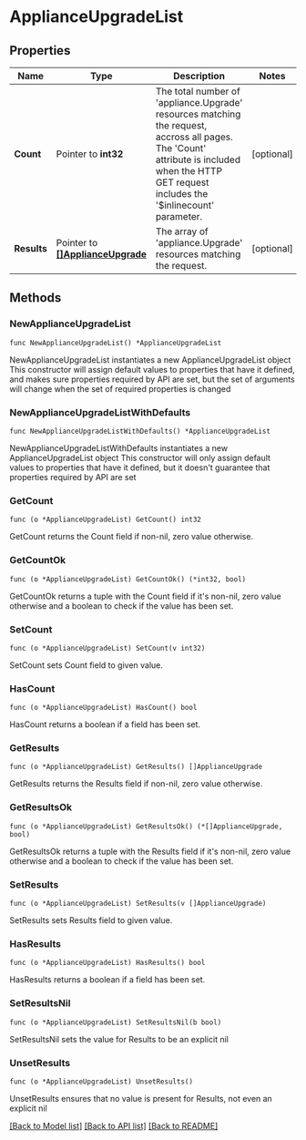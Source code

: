 # ApplianceUpgradeList

## Properties

Name | Type | Description | Notes
------------ | ------------- | ------------- | -------------
**Count** | Pointer to **int32** | The total number of &#39;appliance.Upgrade&#39; resources matching the request, accross all pages. The &#39;Count&#39; attribute is included when the HTTP GET request includes the &#39;$inlinecount&#39; parameter. | [optional] 
**Results** | Pointer to [**[]ApplianceUpgrade**](appliance.Upgrade.md) | The array of &#39;appliance.Upgrade&#39; resources matching the request. | [optional] 

## Methods

### NewApplianceUpgradeList

`func NewApplianceUpgradeList() *ApplianceUpgradeList`

NewApplianceUpgradeList instantiates a new ApplianceUpgradeList object
This constructor will assign default values to properties that have it defined,
and makes sure properties required by API are set, but the set of arguments
will change when the set of required properties is changed

### NewApplianceUpgradeListWithDefaults

`func NewApplianceUpgradeListWithDefaults() *ApplianceUpgradeList`

NewApplianceUpgradeListWithDefaults instantiates a new ApplianceUpgradeList object
This constructor will only assign default values to properties that have it defined,
but it doesn't guarantee that properties required by API are set

### GetCount

`func (o *ApplianceUpgradeList) GetCount() int32`

GetCount returns the Count field if non-nil, zero value otherwise.

### GetCountOk

`func (o *ApplianceUpgradeList) GetCountOk() (*int32, bool)`

GetCountOk returns a tuple with the Count field if it's non-nil, zero value otherwise
and a boolean to check if the value has been set.

### SetCount

`func (o *ApplianceUpgradeList) SetCount(v int32)`

SetCount sets Count field to given value.

### HasCount

`func (o *ApplianceUpgradeList) HasCount() bool`

HasCount returns a boolean if a field has been set.

### GetResults

`func (o *ApplianceUpgradeList) GetResults() []ApplianceUpgrade`

GetResults returns the Results field if non-nil, zero value otherwise.

### GetResultsOk

`func (o *ApplianceUpgradeList) GetResultsOk() (*[]ApplianceUpgrade, bool)`

GetResultsOk returns a tuple with the Results field if it's non-nil, zero value otherwise
and a boolean to check if the value has been set.

### SetResults

`func (o *ApplianceUpgradeList) SetResults(v []ApplianceUpgrade)`

SetResults sets Results field to given value.

### HasResults

`func (o *ApplianceUpgradeList) HasResults() bool`

HasResults returns a boolean if a field has been set.

### SetResultsNil

`func (o *ApplianceUpgradeList) SetResultsNil(b bool)`

 SetResultsNil sets the value for Results to be an explicit nil

### UnsetResults
`func (o *ApplianceUpgradeList) UnsetResults()`

UnsetResults ensures that no value is present for Results, not even an explicit nil

[[Back to Model list]](../README.md#documentation-for-models) [[Back to API list]](../README.md#documentation-for-api-endpoints) [[Back to README]](../README.md)


